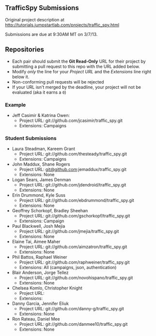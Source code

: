 ## TrafficSpy Submissions

Original project description at http://tutorials.jumpstartlab.com/projects/traffic_spy.html

Submissions are due at 9:30AM MT on 3/7/13.

## Repositories

* Each pair should submit the **Git Read-Only** URL for their project by submitting a pull request to this repo with the URL added below. 
* Modify *only* the line for your *Project URL* and the *Extensions* line right below it. 
* Non-conforming pull requests will be rejected
* If your URL isn't merged by the deadline, your project will not be evaluated (aka it earns a `0`)

### Example

* Jeff Casimir & Katrina Owen: 
  * Project URL: git://github.com/jcasimir/traffic_spy.git
  * Extensions: Campaigns

### Student Submissions

* Laura Steadman, Kareem Grant
  * Project URL: git://github.com/thesteady/traffic_spy.git
  * Extensions: Campaigns
* John Maddux, Shane Rogers
  * Project URL: git@github.com:jemaddux/traffic_spy.git
  * Extensions: None
* Logan Sears, James Denman
  * Project URL: git://github.com/jdendroid/traffic_spy.git
  * Extensions: None
* Erin Drummond, Kyle Suss
  * Project URL: git://github.com/ebdrummond/traffic_spy.git
  * Extensions: None
* Geoffrey Schorkopf, Bradley Sheehan
  * Project URL: git://github.com/gschorkopf/traffic_spy.git
  * Extensions: Campaign
* Paul Blackwell, Josh Mejia
  * Project URL: git://github.com/jmejia/traffic_spy.git
  * Extensions: None
* Elaine Tai, Aimee Maher
  * Project URL: git://github.com/aimzatron/traffic_spy.git
  * Extensions: None
* Phil Battos, Raphael Weiner
  * Project URL: git://github.com/raphweiner/traffic_spy.git
  * Extensions: All (campaigns, json, authentication)
* Blair Anderson, Jorge Tellez
  * Project URL: git://github.com/novohispano/traffic_spy.git
  * Extensions: None
* Chelsea Komlo, Christopher Knight
  * Project URL: 
  * Extensions: 
* Danny Garcia, Jennifer Eliuk
  * Project URL: git://github.com/danny-g/traffic_spy.git
  * Extensions: None
* Ron Rateau, Daniel Mee
  * Project URL: git://github.com/danmee10/traffic_spy.git
  * Extensions: None
